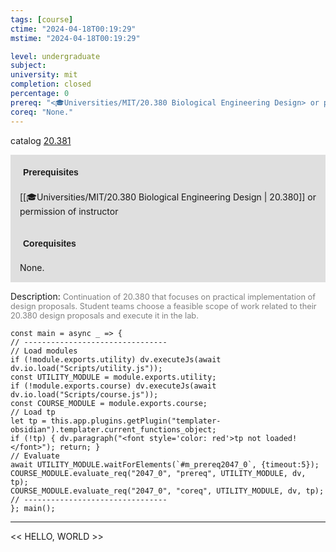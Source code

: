 ```yaml
---
tags: [course]
ctime: "2024-04-18T00:19:29"
mstime: "2024-04-18T00:19:29"

level: undergraduate
subject: 
university: mit
completion: closed
percentage: 0
prereq: "<🎓Universities/MIT/20.380 Biological Engineering Design> or permission of instructor"
coreq: "None."
---
```


catalog [20.381](http://student.mit.edu/catalog/m20a.html#20.381)

<span style="display: block; padding: 15px; background-color: rgb(100, 100, 100, 0.2);"><font id="m_prereq2047_0" style="display: block; font-family: Arial, sans-serif; font-weight: bold; padding: 5px">Prerequisites</font><br><span id="prereq2047_0">[[🎓Universities/MIT/20.380 Biological Engineering Design | 20.380]] or permission of instructor</span></span>
<span style="display: block; padding: 15px; background-color: rgb(100, 100, 100, 0.2);"><font id="m_coreq2047_0" style="display: block; font-family: Arial, sans-serif; font-weight: bold; padding: 5px">Corequisites</font><br><span id="coreq2047_0">None.</span></span>

<font style="">Description:</font>
<font style="color: grey; font-size: 0.8rem;">Continuation of 20.380 that focuses on practical implementation of design proposals. Student teams choose a feasible scope of work related to their 20.380 design proposals and execute it in the lab.</font>

```dataviewjs
const main = async _ => {
// --------------------------------
// Load modules
if (!module.exports.utility) dv.executeJs(await dv.io.load("Scripts/utility.js"));
const UTILITY_MODULE = module.exports.utility;
if (!module.exports.course) dv.executeJs(await dv.io.load("Scripts/course.js"));
const COURSE_MODULE = module.exports.course;
// Load tp
let tp = this.app.plugins.getPlugin("templater-obsidian").templater.current_functions_object;
if (!tp) { dv.paragraph("<font style='color: red'>tp not loaded!</font>"); return; }
// Evaluate
await UTILITY_MODULE.waitForElements(`#m_prereq2047_0`, {timeout:5});
COURSE_MODULE.evaluate_req("2047_0", "prereq", UTILITY_MODULE, dv, tp);
COURSE_MODULE.evaluate_req("2047_0", "coreq", UTILITY_MODULE, dv, tp);
// --------------------------------
}; main();
```

---

<< HELLO, WORLD >>
